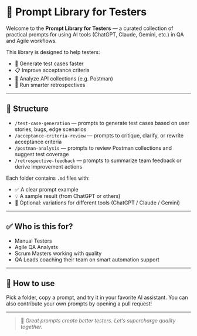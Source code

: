 # 🧠 Prompt Library for Testers

Welcome to the **Prompt Library for Testers** — a curated collection of practical prompts for using AI tools (ChatGPT, Claude, Gemini, etc.) in QA and Agile workflows.

This library is designed to help testers:
- 🧪 Generate test cases faster
- 📋 Improve acceptance criteria
- 🔎 Analyze API collections (e.g. Postman)
- 🔁 Run smarter retrospectives

---

## 📁 Structure

- `/test-case-generation` — prompts to generate test cases based on user stories, bugs, edge scenarios
- `/acceptance-criteria-review` — prompts to critique, clarify, or rewrite acceptance criteria
- `/postman-analysis` — prompts to review Postman collections and suggest test coverage
- `/retrospective-feedback` — prompts to summarize team feedback or derive improvement actions

Each folder contains `.md` files with:
- ✅ A clear prompt example
- 💡 A sample result (from ChatGPT or others)
- 🔁 Optional: variations for different tools (ChatGPT / Claude / Gemini)

---

## ✅ Who is this for?
- Manual Testers
- Agile QA Analysts
- Scrum Masters working with quality
- QA Leads coaching their team on smart automation support

---

## 🚀 How to use
Pick a folder, copy a prompt, and try it in your favorite AI assistant. You can also contribute your own prompts by opening a pull request!

---

> 💬 *Great prompts create better testers. Let’s supercharge quality together.*

